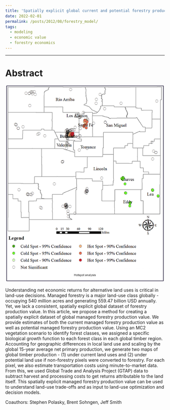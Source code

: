 ```yaml
---
title: 'Spatially explicit global current and potential forestry production value'
date: 2022-02-01
permalink: /posts/2012/08/forestry_model/
tags:
  - modeling
  - economic value
  - forestry economics
---
```

______________________________

Abstract
======

![](/images/research/enegery_dc.png)

Understanding net economic returns for alternative land uses is critical in land-use decisions. Managed forestry is a major land-use class globally - occupying 540 million acres and generating 559.47 billion USD annually. Yet, we lack a consistent, spatially explicit global dataset of forestry production value. In this article, we propose a method for creating a spatially explicit dataset of global managed forestry production value. We provide estimates of both the current managed forestry production value as well as potential managed forestry production value. Using an MC2 vegetation scenario to identify forest classes, we assigned a specific biological growth function to each forest class in each global timber region. Accounting for geographic differences in local land use and scaling by the global 15-year average net primary production, we generate two maps of global timber production - (1) under current land uses and (2) under potential land use if non-forestry pixels were converted to forestry. For each pixel, we also estimate transportation costs using minute-to-market data. From this, we used Global Trade and Analysis Project (GTAP) data to subtract harvest and processing costs to get returns attributable to the land itself. This spatially explicit managed forestry production value can be used to understand land-use trade-offs and as input to land-use optimization and decision models.

Coauthors: Stephen Polasky, Brent Sohngen, Jeff Smith
